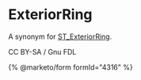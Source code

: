 # ExteriorRing

A synonym for [ST\_ExteriorRing](st_exteriorring.md).

CC BY-SA / Gnu FDL

{% @marketo/form formId="4316" %}
